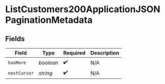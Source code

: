 # ListCustomers200ApplicationJSONPaginationMetadata


## Fields

| Field              | Type               | Required           | Description        |
| ------------------ | ------------------ | ------------------ | ------------------ |
| `hasMore`          | *boolean*          | :heavy_check_mark: | N/A                |
| `nextCursor`       | *string*           | :heavy_check_mark: | N/A                |